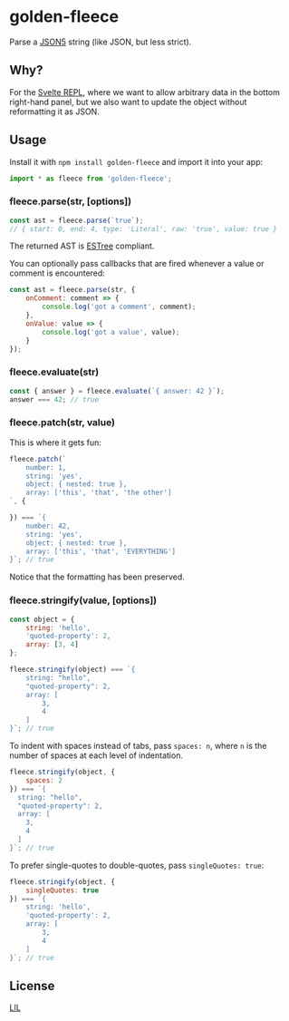 # golden-fleece

Parse a [JSON5](http://json5.org/) string (like JSON, but less strict).

## Why?

For the [Svelte REPL](https://svlte.technology/repl), where we want to allow arbitrary data in the bottom right-hand panel, but we also want to update the object without reformatting it as JSON.


## Usage

Install it with `npm install golden-fleece` and import it into your app:

```js
import * as fleece from 'golden-fleece';
```

### fleece.parse(str, [options])

```js
const ast = fleece.parse(`true`);
// { start: 0, end: 4, type: 'Literal', raw: 'true', value: true }
```

The returned AST is [ESTree](https://github.com/estree/estree) compliant.

You can optionally pass callbacks that are fired whenever a value or comment is encountered:

```js
const ast = fleece.parse(str, {
	onComment: comment => {
		console.log('got a comment', comment);
	},
	onValue: value => {
		console.log('got a value', value);
	}
});
```


### fleece.evaluate(str)

```js
const { answer } = fleece.evaluate(`{ answer: 42 }`);
answer === 42; // true
```


### fleece.patch(str, value)

This is where it gets fun:

```js
fleece.patch(`
	number: 1,
	string: 'yes',
	object: { nested: true },
	array: ['this', 'that', 'the other']
`, {

}) === `{
	number: 42,
	string: 'yes',
	object: { nested: true },
	array: ['this', 'that', 'EVERYTHING']
}`; // true
```

Notice that the formatting has been preserved.


### fleece.stringify(value, [options])


```js
const object = {
	string: 'hello',
	'quoted-property': 2,
	array: [3, 4]
};

fleece.stringify(object) === `{
	string: "hello",
	"quoted-property": 2,
	array: [
		3,
		4
	]
}`; // true
```

To indent with spaces instead of tabs, pass `spaces: n`, where `n` is the number of spaces at each level of indentation.

```js
fleece.stringify(object, {
	spaces: 2
}) === `{
  string: "hello",
  "quoted-property": 2,
  array: [
    3,
    4
  ]
}`; // true
```

To prefer single-quotes to double-quotes, pass `singleQuotes: true`:

```js
fleece.stringify(object, {
	singleQuotes: true
}) === `{
	string: 'hello',
	'quoted-property': 2,
	array: [
		3,
		4
	]
}`; // true
```


## License

[LIL](LICENSE)